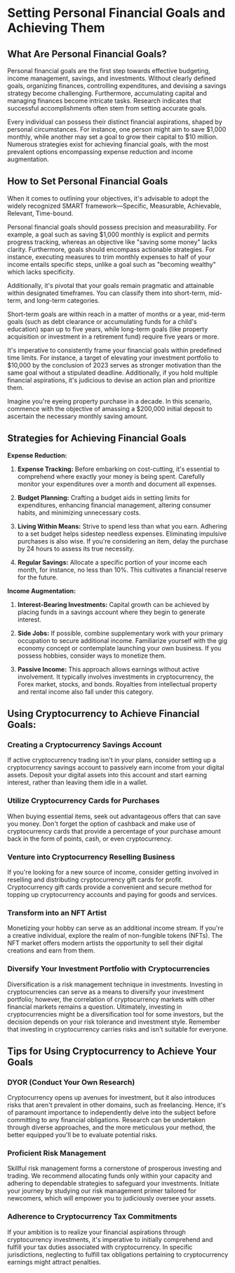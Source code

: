 # Setting Personal Financial Goals and Achieving Them

## What Are Personal Financial Goals?

Personal financial goals are the first step towards effective budgeting, income management, savings, and investments. Without clearly defined goals, organizing finances, controlling expenditures, and devising a savings strategy become challenging. Furthermore, accumulating capital and managing finances become intricate tasks. Research indicates that successful accomplishments often stem from setting accurate goals.

Every individual can possess their distinct financial aspirations, shaped by personal circumstances. For instance, one person might aim to save $1,000 monthly, while another may set a goal to grow their capital to $10 million. Numerous strategies exist for achieving financial goals, with the most prevalent options encompassing expense reduction and income augmentation.

## How to Set Personal Financial Goals
When it comes to outlining your objectives, it's advisable to adopt the widely recognized SMART framework—Specific, Measurable, Achievable, Relevant, Time-bound.

Personal financial goals should possess precision and measurability. For example, a goal such as saving $1,000 monthly is explicit and permits progress tracking, whereas an objective like "saving some money" lacks clarity. Furthermore, goals should encompass actionable strategies. For instance, executing measures to trim monthly expenses to half of your income entails specific steps, unlike a goal such as "becoming wealthy" which lacks specificity.

Additionally, it's pivotal that your goals remain pragmatic and attainable within designated timeframes. You can classify them into short-term, mid-term, and long-term categories.

Short-term goals are within reach in a matter of months or a year, mid-term goals (such as debt clearance or accumulating funds for a child's education) span up to five years, while long-term goals (like property acquisition or investment in a retirement fund) require five years or more.

It's imperative to consistently frame your financial goals within predefined time limits. For instance, a target of elevating your investment portfolio to $10,000 by the conclusion of 2023 serves as stronger motivation than the same goal without a stipulated deadline. Additionally, if you hold multiple financial aspirations, it's judicious to devise an action plan and prioritize them.

Imagine you're eyeing property purchase in a decade. In this scenario, commence with the objective of amassing a $200,000 initial deposit to ascertain the necessary monthly saving amount.

## Strategies for Achieving Financial Goals

**Expense Reduction:**

1.  **Expense Tracking:** Before embarking on cost-cutting, it's essential to comprehend where exactly your money is being spent. Carefully monitor your expenditures over a month and document all expenses.
    
2.  **Budget Planning:** Crafting a budget aids in setting limits for expenditures, enhancing financial management, altering consumer habits, and minimizing unnecessary costs.
    
3.  **Living Within Means:** Strive to spend less than what you earn. Adhering to a set budget helps sidestep needless expenses. Eliminating impulsive purchases is also wise. If you're considering an item, delay the purchase by 24 hours to assess its true necessity.
    
4.  **Regular Savings:** Allocate a specific portion of your income each month, for instance, no less than 10%. This cultivates a financial reserve for the future.
    
**Income Augmentation:**

1.  **Interest-Bearing Investments:** Capital growth can be achieved by placing funds in a savings account where they begin to generate interest.
    
2.  **Side Jobs:** If possible, combine supplementary work with your primary occupation to secure additional income. Familiarize yourself with the gig economy concept or contemplate launching your own business. If you possess hobbies, consider ways to monetize them.
    
3.  **Passive Income:** This approach allows earnings without active involvement. It typically involves investments in cryptocurrency, the Forex market, stocks, and bonds. Royalties from intellectual property and rental income also fall under this category.

## Using Cryptocurrency to Achieve Financial Goals:

### Creating a Cryptocurrency Savings Account

If active cryptocurrency trading isn't in your plans, consider setting up a cryptocurrency savings account to passively earn income from your digital assets. Deposit your digital assets into this account and start earning interest, rather than leaving them idle in a wallet.

### Utilize Cryptocurrency Cards for Purchases

When buying essential items, seek out advantageous offers that can save you money. Don't forget the option of cashback and make use of cryptocurrency cards that provide a percentage of your purchase amount back in the form of points, cash, or even cryptocurrency.

### Venture into Cryptocurrency Reselling Business

If you're looking for a new source of income, consider getting involved in reselling and distributing cryptocurrency gift cards for profit. Cryptocurrency gift cards provide a convenient and secure method for topping up cryptocurrency accounts and paying for goods and services.

### Transform into an NFT Artist

Monetizing your hobby can serve as an additional income stream. If you're a creative individual, explore the realm of non-fungible tokens (NFTs). The NFT market offers modern artists the opportunity to sell their digital creations and earn from them.

### Diversify Your Investment Portfolio with Cryptocurrencies

Diversification is a risk management technique in investments. Investing in cryptocurrencies can serve as a means to diversify your investment portfolio; however, the correlation of cryptocurrency markets with other financial markets remains a question. Ultimately, investing in cryptocurrencies might be a diversification tool for some investors, but the decision depends on your risk tolerance and investment style. Remember that investing in cryptocurrency carries risks and isn't suitable for everyone.

## Tips for Using Cryptocurrency to Achieve Your Goals
### DYOR (Conduct Your Own Research)

Cryptocurrency opens up avenues for investment, but it also introduces risks that aren't prevalent in other domains, such as freelancing. Hence, it's of paramount importance to independently delve into the subject before committing to any financial obligations. Research can be undertaken through diverse approaches, and the more meticulous your method, the better equipped you'll be to evaluate potential risks.

### Proficient Risk Management

Skillful risk management forms a cornerstone of prosperous investing and trading. We recommend allocating funds only within your capacity and adhering to dependable strategies to safeguard your investments. Initiate your journey by studying our risk management primer tailored for newcomers, which will empower you to judiciously oversee your assets.

### Adherence to Cryptocurrency Tax Commitments

If your ambition is to realize your financial aspirations through cryptocurrency investments, it's imperative to initially comprehend and fulfill your tax duties associated with cryptocurrency. In specific jurisdictions, neglecting to fulfill tax obligations pertaining to cryptocurrency earnings might attract penalties.



<!--stackedit_data:
eyJoaXN0b3J5IjpbMjEzODg5NTk2NCw1MDA5OTY1NzZdfQ==
-->